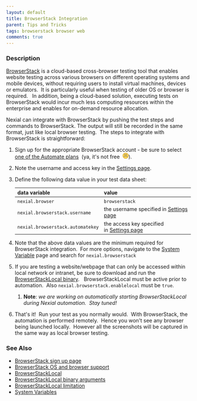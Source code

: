 ```yaml
---
layout: default
title: BrowserStack Integration
parent: Tips and Tricks
tags: browserstack browser web
comments: true
---
```



### Description
<a href="https://www.browserstack.com/" class="external-link" target="_nexial_external">BrowserStack</a> is a cloud-based cross-browser testing tool that enables website 
testing across various browsers on different operating systems and mobile devices, without requiring users to install 
virtual machines, devices or emulators.  It is particularly useful when testing of older OS or browser is required.  
In addition, being a cloud-based solution, executing tests on BrowserStack would incur much less computing resources 
within the enterprise and enables for on-demand resource allocation.

Nexial can integrate with BrowserStack by pushing the test steps and commands to BrowserStack. The output will still 
be recorded in the same format, just like local browser testing.  The steps to integrate with BrowserStack is 
straightforward:

1. Sign up for the appropriate BrowserStack account - be sure to select 
   <a href="https://www.browserstack.com/accounts/subscriptions" class="external-link" target="_nexial_external">one of the Automate plans</a> 
   (ya, it's not free  ![(sad)](../image/sad.png)).

2. Note the username and access key in the <a href="https://www.browserstack.com/accounts/settings" class="external-link" target="_nexial_external">Settings page</a>.

3. Define the following data value in your test data sheet:

   | data variable                     | value          |
   |-----------------------------------|----------------|
   | `nexial.browser`                  | `browserstack` |
   | `nexial.browserstack.username`    | the username specified in <a href="https://www.browserstack.com/accounts/settings" class="external-link" target="_nexial_external">Settings page</a> |
   | `nexial.browserstack.automatekey` | the access key specified in <a href="https://www.browserstack.com/accounts/settings" class="external-link" target="_nexial_external">Settings page</a> |
    
4. Note that the above data values are the minimum required for BrowserStack integration.  For more options, navigate 
   to the [System Variable](../systemvars/) page and search for `nexial.browserstack`

5. If you are testing a website/webpage that can only be accessed within local network or intranet, be sure to 
   download and run the 
   <a href="https://www.browserstack.com/local-testing#command-line" class="external-link" target="_nexial_external">BrowserStackLocal binary</a>.  
   BrowserStackLocal must be active prior to automation.  Also `nexial.browserstack.enablelocal` must be `true`.
   1. **Note**: *we are working on automatically starting BrowserStackLocal during Nexial automation.  Stay tuned!*

6. That's it!  Run your test as you normally would.  With BrowserStack, the automation is performed remotely.  Hence 
   you won't see any browser being launched locally.  However all the screenshots will be captured in the same way as 
   local browser testing.


### See Also
- <a href="https://www.browserstack.com/accounts/subscriptions" class="external-link" target="_nexial_external">BrowserStack sign up page</a>
- <a href="https://www.browserstack.com/list-of-browsers-and-platforms?product=automate" class="external-link" target="_nexial_external">BrowserStack OS and browser support</a>
- <a href="https://www.browserstack.com/local-testing#command-line" class="external-link" target="_nexial_external">BrowserStackLocal</a>
- <a href="https://www.browserstack.com/local-testing#modifiers" class="external-link" target="_nexial_external">BrowserStackLocal binary arguments</a>
- <a href="https://www.browserstack.com/local-testing#supported" class="external-link" target="_nexial_external">BrowserStackLocal limitation</a>
- [System Variables](../systemvars)
